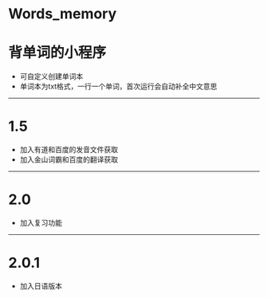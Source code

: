 # Words_memory
# 背单词的小程序
* 可自定义创建单词本
* 单词本为txt格式，一行一个单词，首次运行会自动补全中文意思
---------
# 1.5
* 加入有道和百度的发音文件获取
* 加入金山词霸和百度的翻译获取
----------
# 2.0
* 加入复习功能
-----------
# 2.0.1
* 加入日语版本
